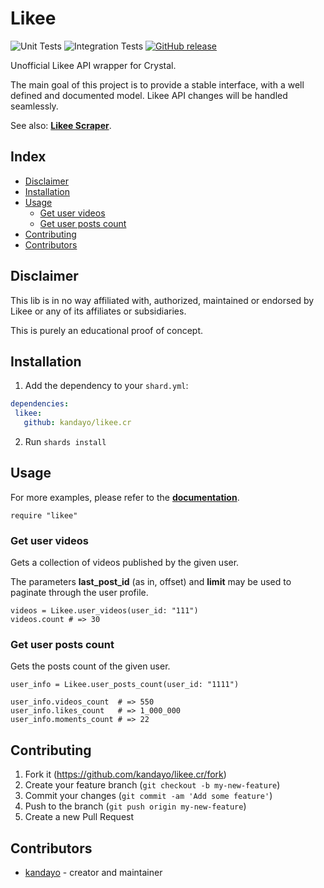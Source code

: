 # Likee

![Unit Tests](https://github.com/kandayo/likee.cr/workflows/Unit%20Tests/badge.svg)
![Integration Tests](https://github.com/kandayo/likee.cr/workflows/Integration%20Tests/badge.svg)
[![GitHub release](https://img.shields.io/github/release/kandayo/likee.cr.svg?label=Release)](https://github.com/kandayo/likee.cr/releases)

Unofficial Likee API wrapper for Crystal.

The main goal of this project is to provide a stable interface, with a well
defined and documented model. Likee API changes will be handled seamlessly.

See also: [**Likee Scraper**](https://github.com/kandayo/likee-scraper).

## Index

- [Disclaimer](#disclaimer)
- [Installation](#installation)
- [Usage](#usage)
  - [Get user videos](#get-user-videos)
  - [Get user posts count](#get-user-posts-count)
- [Contributing](#contributing)
- [Contributors](#contributors)

## Disclaimer

This lib is in no way affiliated with, authorized, maintained or endorsed by
Likee or any of its affiliates or subsidiaries.

This is purely an educational proof of concept.

## Installation

1. Add the dependency to your `shard.yml`:

```yaml
dependencies:
 likee:
   github: kandayo/likee.cr
```

2. Run `shards install`

## Usage

For more examples, please refer to the [**documentation**](https://absolab.xyz/likee.cr).

```crystal
require "likee"
```

### Get user videos

Gets a collection of videos published by the given user.

The parameters **last_post_id** (as in, offset) and **limit** may be used to
paginate through the user profile.

```crystal
videos = Likee.user_videos(user_id: "111")
videos.count # => 30
```

### Get user posts count

Gets the posts count of the given user.

```crystal
user_info = Likee.user_posts_count(user_id: "1111")

user_info.videos_count  # => 550
user_info.likes_count   # => 1_000_000
user_info.moments_count # => 22
```

## Contributing

1. Fork it (<https://github.com/kandayo/likee.cr/fork>)
2. Create your feature branch (`git checkout -b my-new-feature`)
3. Commit your changes (`git commit -am 'Add some feature'`)
4. Push to the branch (`git push origin my-new-feature`)
5. Create a new Pull Request

## Contributors

- [kandayo](https://github.com/kandayo) - creator and maintainer
